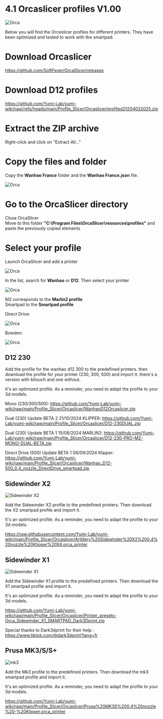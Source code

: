 # 4.1 Orcaslicer profiles V1.00

![Orca](/img/KlipperSmartPad/Orcaslicer/Orcaslicer001.png)

Below you will find the Orceslicer profiles for different printers. They have been optimized and tested to work with the smartpad.

# Download Orcaslicer

https://github.com/SoftFever/OrcaSlicer/releases

# Download D12 profiles

https://github.com/Yumi-Lab/yumi-wiki/raw/refs/heads/main/Profile_Slicer/Orcaslicer/profilesD1204032025.zip

# Extract the ZIP archive

Right-click and click on "Extract All..."

# Copy the files and folder

Copy the **Wanhao France** folder and the **Wanhao France.json** file.

![Orca](/img/KlipperSmartPad/Orcaslicer/Orcaslicer001d12profils02.png)

# Go to the OrcaSlicer directory

Close OrcaSlicer  
Move to this folder **"C:\Program Files\OrcaSlicer\resources\profiles"** and paste the previously copied elements

# Select your profile

Launch OrcaSlicer and add a printer

![Orca](/img/KlipperSmartPad/Orcaslicer/Orcaslicer001d12profils03.png)

In the list, search for **Wanhao** or **D12**. Then select your printer

![Orca](/img/KlipperSmartPad/Orcaslicer/Orcaslicer001d12profils04.png)

M2 corresponds to the **Marlin2 profile**  
Smartpad to the **Smartpad profile**

Direct Drive:

![Orca](/img/KlipperSmartPad/Orcaslicer/Orcaslicer001d12profils05.png)

Bowden:

![Orca](/img/KlipperSmartPad/Orcaslicer/Orcaslicer001d12profils06.png)



## D12 230


Add the profile for the wanhao d12 300 to the predefined printers. then download the profile for your printer (230, 300, 500) and import it. there's a version with bltouch and one without.

It's an optimized profile. As a reminder, you need to adapt the profile to your 3d models.

Mono (230/300/500): https://github.com/Yumi-Lab/yumi-wiki/raw/main/Profile_Slicer/Orcaslicer/WanhaoD12Orcaslicer.zip

Dual (230) Update BETA 2 21/10/2024 KLIPPER: https://github.com/Yumi-Lab/yumi-wiki/raw/main/Profile_Slicer/Orcaslicer/D12-230DUAL.zip

Dual (230) Update BETA 1 15/08/2024 MARLIN2: https://github.com/Yumi-Lab/yumi-wiki/raw/main/Profile_Slicer/Orcaslicer/D12-230-PRO-M2-MONO-DUAL-BETA.zip

Direct Drive (500) Update BETA 1 06/09/2024 Klipper: https://github.com/Yumi-Lab/yumi-wiki/raw/main/Profile_Slicer/Orcaslicer/Wanhao_D12-500_0.4_nozzle_DirectDrive_smartpad.zip



## Sidewinder X2

![Sidewinder X2](/img/Printers/Artillery/X2/X2.jpeg)

Add the Sidewinder X2 profile to the predefined printers. Then download the X2 smartpad profile and import it. 

It's an optimized profile. As a reminder, you need to adapt the profile to your 3d models.

https://raw.githubusercontent.com/Yumi-Lab/yumi-wiki/main/Profile_Slicer/Orcaslicer/Artillery%20Sidewinder%20X2%200.4%20nozzle%20Klipper%20X4.orca_printer

## Sidewinder X1

![Sidewinder X1](/img/Printers/Artillery/X1/sidewinderx1.jpg)

Add the Sidewinder X1 profile to the predefined printers. Then download the X1 smartpad profile and import it. 

It's an optimized profile. As a reminder, you need to adapt the profile to your 3d models.

https://github.com/Yumi-Lab/yumi-wiki/raw/main/Profile_Slicer/Orcaslicer/Printer_presets-Orca_Sidewinder_X1_SMARTPAD_Dark3Dprint.zip

Special thanks to Dark3dprint for their help : https://www.tiktok.com/@dark3dprint?lang=fr


## Prusa MK3/S/S+

![mk3](/img/Printers/Prusa/Mk3/Mk3.jpeg)

Add the Mk3 profile to the predefined printers. Then download the mk3 smartpad profile and import it. 

It's an optimized profile. As a reminder, you need to adapt the profile to your 3d models.

https://github.com/Yumi-Lab/yumi-wiki/raw/main/Profile_Slicer/Orcaslicer/Prusa%20MK3S%200.4%20nozzle%20-%20Klipper.orca_printer